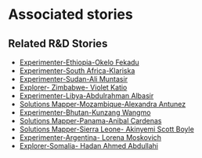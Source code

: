 # Associated stories

<!-- !!DO NOT REMOVE!! start autogenerated hyperlinks -->
## Related R&D Stories
- [Experimenter-Ethiopia-Okelo Fekadu](/stories/?doc=Experimenters_ETH)
- [Experimenter-South Africa-Klariska](/stories/?doc=Experimenters_ZAF)
- [Experimenter-Sudan-Ali Muntasir](/stories/?doc=Experimenters_SDN)
- [Explorer\- Zimbabwe\- Violet Katio](/stories/?doc=Explorers_ZWE)
- [Experimenter-Libya-Abdulrahman Albasir](/stories/?doc=Experimenters_LBY)
- [Solutions Mapper-Mozambique-Alexandra Antunez](/stories/?doc=SolutionMappers_MOZ)
- [Experimenter-Bhutan-Kunzang Wangmo](/stories/?doc=Experimenters_BTN)
- [Solutions Mapper-Panama-Anibal Cardenas](/stories/?doc=SolutionMappers_PAN)
- [Solutions Mapper-Sierra Leone- Akinyemi Scott Boyle](/stories/?doc=SolutionMappers_SLE)
- [Experimenter-Argentina- Lorena Moskovich](/stories/?doc=Experimenters_ARG)
- [Explorer\-Somalia\- Hadan Ahmed Abdullahi](/stories/?doc=Explorers_SOM)
<!-- !!DO NOT REMOVE!! end autogenerated hyperlinks -->